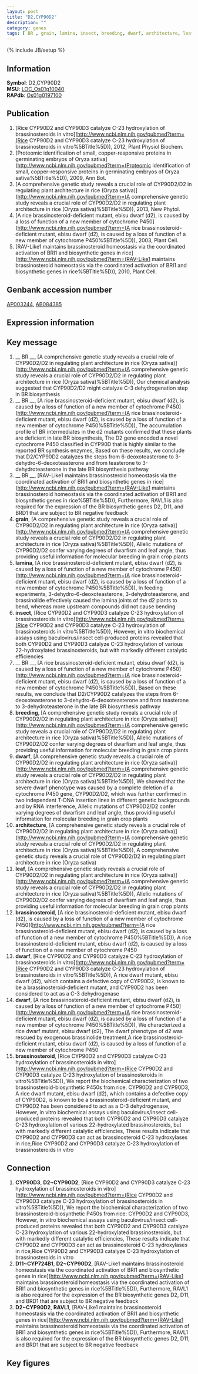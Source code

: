 ```yaml
---
layout: post
title: "D2,CYP90D2"
description: ""
category: genes
tags: [ BR , grain, lamina, insect, breeding, dwarf, architecture, leaf, brassinosteroid, Gene]
---
```

{% include JB/setup %}

## Information
__Symbol__: D2,CYP90D2  
__MSU__: [LOC_Os01g10040](http://rice.plantbiology.msu.edu/cgi-bin/ORF_infopage.cgi?orf=LOC_Os01g10040)  
__RAPdb__: [Os01g0197100](http://rapdb.dna.affrc.go.jp/viewer/gbrowse_details/irgsp1?name=Os01g0197100)  

## Publication
1. [Rice CYP90D2 and CYP90D3 catalyze C-23 hydroxylation of brassinosteroids in vitro](http://www.ncbi.nlm.nih.gov/pubmed?term=(Rice CYP90D2 and CYP90D3 catalyze C-23 hydroxylation of brassinosteroids in vitro%5BTitle%5D)), 2012, Plant Physiol Biochem.
2. [Proteomic identification of small, copper-responsive proteins in germinating embryos of Oryza sativa](http://www.ncbi.nlm.nih.gov/pubmed?term=(Proteomic identification of small, copper-responsive proteins in germinating embryos of Oryza sativa%5BTitle%5D)), 2009, Ann Bot.
3. [A comprehensive genetic study reveals a crucial role of CYP90D2/D2 in regulating plant architecture in rice (Oryza sativa)](http://www.ncbi.nlm.nih.gov/pubmed?term=(A comprehensive genetic study reveals a crucial role of CYP90D2/D2 in regulating plant architecture in rice (Oryza sativa)%5BTitle%5D)), 2013, New Phytol.
4. [A rice brassinosteroid-deficient mutant, ebisu dwarf (d2), is caused by a loss of function of a new member of cytochrome P450](http://www.ncbi.nlm.nih.gov/pubmed?term=(A rice brassinosteroid-deficient mutant, ebisu dwarf (d2), is caused by a loss of function of a new member of cytochrome P450%5BTitle%5D)), 2003, Plant Cell.
5. [RAV-Like1 maintains brassinosteroid homeostasis via the coordinated activation of BRI1 and biosynthetic genes in rice](http://www.ncbi.nlm.nih.gov/pubmed?term=(RAV-Like1 maintains brassinosteroid homeostasis via the coordinated activation of BRI1 and biosynthetic genes in rice%5BTitle%5D)), 2010, Plant Cell.

## Genbank accession number
[AP003244](http://www.ncbi.nlm.nih.gov/nuccore/AP003244), [AB084385](http://www.ncbi.nlm.nih.gov/nuccore/AB084385)

## Expression information

## Key message
1. __ BR __, [A comprehensive genetic study reveals a crucial role of CYP90D2/D2 in regulating plant architecture in rice (Oryza sativa)](http://www.ncbi.nlm.nih.gov/pubmed?term=(A comprehensive genetic study reveals a crucial role of CYP90D2/D2 in regulating plant architecture in rice (Oryza sativa)%5BTitle%5D)),  Our chemical analysis suggested that CYP90D2/D2 might catalyze C-3 dehydrogenation step in BR biosynthesis
2. __ BR __, [A rice brassinosteroid-deficient mutant, ebisu dwarf (d2), is caused by a loss of function of a new member of cytochrome P450](http://www.ncbi.nlm.nih.gov/pubmed?term=(A rice brassinosteroid-deficient mutant, ebisu dwarf (d2), is caused by a loss of function of a new member of cytochrome P450%5BTitle%5D)),  The accumulation profile of BR intermediates in the d2 mutants confirmed that these plants are deficient in late BR biosynthesis, The D2 gene encoded a novel cytochrome P450 classified in CYP90D that is highly similar to the reported BR synthesis enzymes, Based on these results, we conclude that D2/CYP90D2 catalyzes the steps from 6-deoxoteasterone to 3-dehydro-6-deoxoteasterone and from teasterone to 3-dehydroteasterone in the late BR biosynthesis pathway
3. __ BR __, [RAV-Like1 maintains brassinosteroid homeostasis via the coordinated activation of BRI1 and biosynthetic genes in rice](http://www.ncbi.nlm.nih.gov/pubmed?term=(RAV-Like1 maintains brassinosteroid homeostasis via the coordinated activation of BRI1 and biosynthetic genes in rice%5BTitle%5D)),  Furthermore, RAVL1 is also required for the expression of the BR biosynthetic genes D2, D11, and BRD1 that are subject to BR negative feedback
4. __grain__, [A comprehensive genetic study reveals a crucial role of CYP90D2/D2 in regulating plant architecture in rice (Oryza sativa)](http://www.ncbi.nlm.nih.gov/pubmed?term=(A comprehensive genetic study reveals a crucial role of CYP90D2/D2 in regulating plant architecture in rice (Oryza sativa)%5BTitle%5D)),  Allelic mutations of CYP90D2/D2 confer varying degrees of dwarfism and leaf angle, thus providing useful information for molecular breeding in grain crop plants
5. __lamina__, [A rice brassinosteroid-deficient mutant, ebisu dwarf (d2), is caused by a loss of function of a new member of cytochrome P450](http://www.ncbi.nlm.nih.gov/pubmed?term=(A rice brassinosteroid-deficient mutant, ebisu dwarf (d2), is caused by a loss of function of a new member of cytochrome P450%5BTitle%5D)),  In feeding experiments, 3-dehydro-6-deoxoteasterone, 3-dehydroteasterone, and brassinolide effectively caused the lamina joints of the d2 plants to bend, whereas more upstream compounds did not cause bending
6. __insect__, [Rice CYP90D2 and CYP90D3 catalyze C-23 hydroxylation of brassinosteroids in vitro](http://www.ncbi.nlm.nih.gov/pubmed?term=(Rice CYP90D2 and CYP90D3 catalyze C-23 hydroxylation of brassinosteroids in vitro%5BTitle%5D)),  However, in vitro biochemical assays using baculovirus/insect cell-produced proteins revealed that both CYP90D2 and CYP90D3 catalyze C-23 hydroxylation of various 22-hydroxylated brassinosteroids, but with markedly different catalytic efficiencies
7. __ BR __, [A rice brassinosteroid-deficient mutant, ebisu dwarf (d2), is caused by a loss of function of a new member of cytochrome P450](http://www.ncbi.nlm.nih.gov/pubmed?term=(A rice brassinosteroid-deficient mutant, ebisu dwarf (d2), is caused by a loss of function of a new member of cytochrome P450%5BTitle%5D)),  Based on these results, we conclude that D2/CYP90D2 catalyzes the steps from 6-deoxoteasterone to 3-dehydro-6-deoxoteasterone and from teasterone to 3-dehydroteasterone in the late BR biosynthesis pathway
8. __breeding__, [A comprehensive genetic study reveals a crucial role of CYP90D2/D2 in regulating plant architecture in rice (Oryza sativa)](http://www.ncbi.nlm.nih.gov/pubmed?term=(A comprehensive genetic study reveals a crucial role of CYP90D2/D2 in regulating plant architecture in rice (Oryza sativa)%5BTitle%5D)),  Allelic mutations of CYP90D2/D2 confer varying degrees of dwarfism and leaf angle, thus providing useful information for molecular breeding in grain crop plants
9. __dwarf__, [A comprehensive genetic study reveals a crucial role of CYP90D2/D2 in regulating plant architecture in rice (Oryza sativa)](http://www.ncbi.nlm.nih.gov/pubmed?term=(A comprehensive genetic study reveals a crucial role of CYP90D2/D2 in regulating plant architecture in rice (Oryza sativa)%5BTitle%5D)),  We showed that the severe dwarf phenotype was caused by a complete deletion of a cytochrome P450 gene, CYP90D2/D2, which was further confirmed in two independent T-DNA insertion lines in different genetic backgrounds and by RNA interference, Allelic mutations of CYP90D2/D2 confer varying degrees of dwarfism and leaf angle, thus providing useful information for molecular breeding in grain crop plants
10. __architecture__, [A comprehensive genetic study reveals a crucial role of CYP90D2/D2 in regulating plant architecture in rice (Oryza sativa)](http://www.ncbi.nlm.nih.gov/pubmed?term=(A comprehensive genetic study reveals a crucial role of CYP90D2/D2 in regulating plant architecture in rice (Oryza sativa)%5BTitle%5D)), A comprehensive genetic study reveals a crucial role of CYP90D2/D2 in regulating plant architecture in rice (Oryza sativa)
11. __leaf__, [A comprehensive genetic study reveals a crucial role of CYP90D2/D2 in regulating plant architecture in rice (Oryza sativa)](http://www.ncbi.nlm.nih.gov/pubmed?term=(A comprehensive genetic study reveals a crucial role of CYP90D2/D2 in regulating plant architecture in rice (Oryza sativa)%5BTitle%5D)),  Allelic mutations of CYP90D2/D2 confer varying degrees of dwarfism and leaf angle, thus providing useful information for molecular breeding in grain crop plants
12. __brassinosteroid__, [A rice brassinosteroid-deficient mutant, ebisu dwarf (d2), is caused by a loss of function of a new member of cytochrome P450](http://www.ncbi.nlm.nih.gov/pubmed?term=(A rice brassinosteroid-deficient mutant, ebisu dwarf (d2), is caused by a loss of function of a new member of cytochrome P450%5BTitle%5D)), A rice brassinosteroid-deficient mutant, ebisu dwarf (d2), is caused by a loss of function of a new member of cytochrome P450
13. __dwarf__, [Rice CYP90D2 and CYP90D3 catalyze C-23 hydroxylation of brassinosteroids in vitro](http://www.ncbi.nlm.nih.gov/pubmed?term=(Rice CYP90D2 and CYP90D3 catalyze C-23 hydroxylation of brassinosteroids in vitro%5BTitle%5D)),  A rice dwarf mutant, ebisu dwarf (d2), which contains a defective copy of CYP90D2, is known to be a brassinosteroid-deficient mutant, and CYP90D2 has been considered to act as a C-3 dehydrogenase
14. __dwarf__, [A rice brassinosteroid-deficient mutant, ebisu dwarf (d2), is caused by a loss of function of a new member of cytochrome P450](http://www.ncbi.nlm.nih.gov/pubmed?term=(A rice brassinosteroid-deficient mutant, ebisu dwarf (d2), is caused by a loss of function of a new member of cytochrome P450%5BTitle%5D)), We characterized a rice dwarf mutant, ebisu dwarf (d2), The dwarf phenotype of d2 was rescued by exogenous brassinolide treatment,A rice brassinosteroid-deficient mutant, ebisu dwarf (d2), is caused by a loss of function of a new member of cytochrome P450
15. __brassinosteroid__, [Rice CYP90D2 and CYP90D3 catalyze C-23 hydroxylation of brassinosteroids in vitro](http://www.ncbi.nlm.nih.gov/pubmed?term=(Rice CYP90D2 and CYP90D3 catalyze C-23 hydroxylation of brassinosteroids in vitro%5BTitle%5D)),  We report the biochemical characterization of two brassinosteroid-biosynthetic P450s from rice: CYP90D2 and CYP90D3, A rice dwarf mutant, ebisu dwarf (d2), which contains a defective copy of CYP90D2, is known to be a brassinosteroid-deficient mutant, and CYP90D2 has been considered to act as a C-3 dehydrogenase, However, in vitro biochemical assays using baculovirus/insect cell-produced proteins revealed that both CYP90D2 and CYP90D3 catalyze C-23 hydroxylation of various 22-hydroxylated brassinosteroids, but with markedly different catalytic efficiencies, These results indicate that CYP90D2 and CYP90D3 can act as brassinosteroid C-23 hydroxylases in rice,Rice CYP90D2 and CYP90D3 catalyze C-23 hydroxylation of brassinosteroids in vitro

## Connection
1. __CYP90D3__, __D2~CYP90D2__, [Rice CYP90D2 and CYP90D3 catalyze C-23 hydroxylation of brassinosteroids in vitro](http://www.ncbi.nlm.nih.gov/pubmed?term=(Rice CYP90D2 and CYP90D3 catalyze C-23 hydroxylation of brassinosteroids in vitro%5BTitle%5D)),  We report the biochemical characterization of two brassinosteroid-biosynthetic P450s from rice: CYP90D2 and CYP90D3, However, in vitro biochemical assays using baculovirus/insect cell-produced proteins revealed that both CYP90D2 and CYP90D3 catalyze C-23 hydroxylation of various 22-hydroxylated brassinosteroids, but with markedly different catalytic efficiencies, These results indicate that CYP90D2 and CYP90D3 can act as brassinosteroid C-23 hydroxylases in rice,Rice CYP90D2 and CYP90D3 catalyze C-23 hydroxylation of brassinosteroids in vitro
2. __D11~CYP724B1__, __D2~CYP90D2__, [RAV-Like1 maintains brassinosteroid homeostasis via the coordinated activation of BRI1 and biosynthetic genes in rice](http://www.ncbi.nlm.nih.gov/pubmed?term=(RAV-Like1 maintains brassinosteroid homeostasis via the coordinated activation of BRI1 and biosynthetic genes in rice%5BTitle%5D)),  Furthermore, RAVL1 is also required for the expression of the BR biosynthetic genes D2, D11, and BRD1 that are subject to BR negative feedback
3. __D2~CYP90D2__, __RAVL1__, [RAV-Like1 maintains brassinosteroid homeostasis via the coordinated activation of BRI1 and biosynthetic genes in rice](http://www.ncbi.nlm.nih.gov/pubmed?term=(RAV-Like1 maintains brassinosteroid homeostasis via the coordinated activation of BRI1 and biosynthetic genes in rice%5BTitle%5D)),  Furthermore, RAVL1 is also required for the expression of the BR biosynthetic genes D2, D11, and BRD1 that are subject to BR negative feedback

## Key figures


